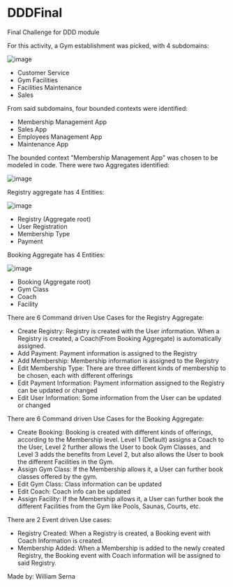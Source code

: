 # DDDFinal
Final Challenge for DDD module 

For this activity, a Gym establishment was picked, with 4 subdomains:

![image](https://user-images.githubusercontent.com/36211923/224412832-c3181789-05f1-4f4d-87ab-8f7314af4fbb.png)

* Customer Service 
* Gym Facilities 
* Facilities Maintenance 
* Sales 
  
From said subdomains, four bounded contexts were identified:
  * Membership Management App
  * Sales App
  * Employees Management App
  * Maintenance App

The bounded context "Membership Management App" was chosen to be modeled in code.
There were two Aggregates identified:
  
  ![image](https://user-images.githubusercontent.com/36211923/224413616-07ac35ff-7b21-402e-90b9-f5b25f193977.png)
  

  Registry aggregate has 4 Entities:
  
  ![image](https://user-images.githubusercontent.com/36211923/224413947-770aaf75-4c9a-4593-9100-da7ddf7ca513.png)
  
   * Registry (Aggregate root)
   * User Registration
   * Membership Type
   * Payment    
      
  
   Booking Aggregate has 4 Entities:
  
   ![image](https://user-images.githubusercontent.com/36211923/224414126-b0f30ff4-dc28-45c8-9ca3-3fbdf529caef.png)

   * Booking (Aggregate root)
   * Gym Class
   * Coach
   * Facility
     
  
  There are 6 Command driven Use Cases for the Registry Aggregate:
  
   * Create Registry: Registry is created with the User information. When a Registry is created, a Coach(From Booking Aggregate) is automatically assigned.
   * Add Payment: Payment information is assigned to the Registry
   * Add Membership: Membership information is assigned to the Registry
   * Edit Membership Type: There are three different kinds of membership to be chosen, each with different offerings
   * Edit Payment Information: Payment information assigned to the Registry can be updated or changed
   * Edit User Information: Some information from the User can be updated or changed 
  
  There are 6 Command driven Use Cases for the Booking Aggregate:
  
   * Create Booking: Booking is created with different kinds of offerings, according to the Membership level. Level 1 (Default) assigns a Coach to the User, Level 2         further allows the User to book Gym Classes, and Level 3 adds the benefits from Level 2, but also allows the User to book the different Facilities in the Gym.
   * Assign Gym Class: If the Membership allows it, a User can further book classes offered by the gym.
   * Edit Gym Class: Class information can be updated
   * Edit Coach: Coach info can be updated
   * Assign Facility: If the Membership allows it, a User can further book the different Facilities from the Gym like Pools, Saunas, Courts, etc.
  
  There are 2 Event driven Use cases:
  
   * Registry Created: When a Registry is created, a Booking event with Coach Information is created.
   * Membership Added: When a Membership is added to the newly created Registry, the Booking event with Coach information will be assigned to said Registry.
  
  Made by: William Serna
  
  
  
